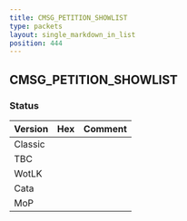 ```yaml
---
title: CMSG_PETITION_SHOWLIST
type: packets
layout: single_markdown_in_list
position: 444
---
```


## CMSG_PETITION_SHOWLIST

### Status

Version | Hex | Comment
---------- | ---------- | ---------- 
Classic |  |  
TBC |  |  
WotLK |  |  
Cata |  |  
MoP |  |  